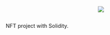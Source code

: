 # <p align="center"><img src="https://user-images.githubusercontent.com/13703497/69648502-c8f3db80-10ae-11ea-9d52-ce4d4bbc426a.jpeg" /></p>

NFT project with Solidity.
